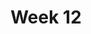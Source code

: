 ---
title: Week 12
days:
  - date: 2023-04-03
    events:
      "**Lecture 27**{: .label .label-lec} ANOVA recap- post-hoc testing":
      "**Data Project**{: .label .label-proj} Data Skills Demonstration Part II (Due 10:00 PM PST)":
  - date: 2023-04-05
    events:
      "**Lecture 28**{: .label .label-lec} Non Parametrics":
        "Ch. 17"
      "**Lab 9**{: .label .label-lab} Paired and Two-Sample T-Tests (Due Apr. 11)":
      "**Homework 9**{: .label .label-hw} on Datahub":
  - date: 2023-04-07
    events:
      "**Lecture 29**{: .label .label-lec} Inference for Regression": 
        "Ch. 18"
      "**Quiz 8**{: .label .label-quiz} on Gradescope (Due Apr. 8, 12:00 PM PST)":
---